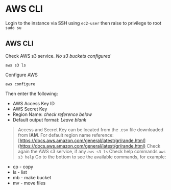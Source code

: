 # AWS CLI

Login to the instance via SSH using `ec2-user` then raise to privilege to root
`sudo su`

## AWS CLI

Check AWS s3 service. *No s3 buckets configured*
```
aws s3 ls
```
Configure AWS
```
aws configure
```
Then enter the following:
* AWS Access Key ID
* AWS Secret Key
* Region Name: *check reference below*
* Default output format: *Leave blank*
> Access and Secret Key can be located from the .csv file downloaded from **IAM**. For default region name reference: [https://docs.aws.amazon.com/general/latest/gr/rande.html](https://docs.aws.amazon.com/general/latest/gr/rande.html)
Check again the AWS s3 service, if any
`aws s3 ls`
Check help commands
`aws s3 help`
Go to the bottom to see the available commands, for example:
* cp - copy
* ls - list
* mb - make bucket
* mv - move files

